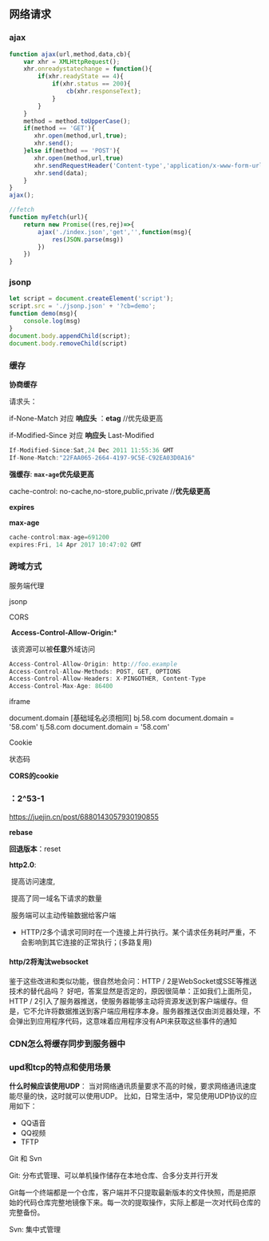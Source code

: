 ## 网络请求

### ajax

```js
function ajax(url,method,data,cb){
    var xhr = XMLHttpRequest();
    xhr.onreadystatechange = function(){
        if(xhr.readyState == 4){
            if(xhr.status == 200){
                cb(xhr.responseText);
            }
        }
    }
    method = method.toUpperCase();
    if(method == 'GET'){
       xhr.open(method,url,true);
       xhr.send();
    }else if(method == 'POST'){
       xhr.open(method,url,true)
       xhr.sendRequestHeader('Content-type','application/x-www-form-urlencoded');
       xhr.send(data);
    }
}
ajax();

//fetch
function myFetch(url){
    return new Promise((res,rej)=>{
        ajax('./index.json','get','',function(msg){
            res(JSON.parse(msg))
        })
    })
}
```



### jsonp

```js
let script = document.createElement('script');
script.src = './jsonp.json' + '?cb=demo';
function demo(msg){
    console.log(msg)
}
document.body.appendChild(script);
document.body.removeChild(script)
```

### 缓存

**协商缓存**

请求头： 						

if-None-Match   对应      **响应头** ：**etag** //优先级更高

if-Modified-Since 对应    **响应头**   Last-Modified

```js
If-Modified-Since:Sat,24 Dec 2011 11:55:36 GMT
If-None-Match:"22FAA065-2664-4197-9C5E-C92EA03D0A16" 
```



**强缓存**: **`max-age`优先级更高**

cache-control: no-cache,no-store,public,private //**优先级更高**

**expires**

**max-age**

```js
cache-control:max-age=691200
expires:Fri, 14 Apr 2017 10:47:02 GMT
```

### 跨域方式

服务端代理

jsonp

CORS

​	**Access-Control-Allow-Origin:***

​    该资源可以被**任意**外域访问

```js
Access-Control-Allow-Origin: http://foo.example
Access-Control-Allow-Methods: POST, GET, OPTIONS
Access-Control-Allow-Headers: X-PINGOTHER, Content-Type
Access-Control-Max-Age: 86400
```

iframe           

document.domain [基础域名必须相同]
            bj.58.com  document.domain = '58.com'
            tj.58.com  document.domain = '58.com'

Cookie

状态码



**CORS的cookie**



### ：2^53-1

https://juejin.cn/post/6880143057930190855

**rebase**

**回退版本**：reset

**http2.0**:  

​	 提高访问速度,

​	 提高了同一域名下请求的数量

​	 服务端可以主动传输数据给客户端

- HTTP/2多个请求可同时在一个连接上并行执行。某个请求任务耗时严重，不会影响到其它连接的正常执行；(多路复用)

#### http/2将淘汰websocket

鉴于这些改进和类似功能，很自然地会问：HTTP / 2是WebSocket或SSE等推送技术的替代品吗？ 好吧，答案显然是否定的，原因很简单：正如我们上面所见，HTTP / 2引入了服务器推送，使服务器能够主动将资源发送到客户端缓存。但是，它不允许将数据推送到客户端应用程序本身。服务器推送仅由浏览器处理，不会弹出到应用程序代码，这意味着应用程序没有API来获取这些事件的通知

### CDN怎么将缓存同步到服务器中



### upd和tcp的特点和使用场景

**什么时候应该使用UDP**：
当对网络通讯质量要求不高的时候，要求网络通讯速度能尽量的快，这时就可以使用UDP。
比如，日常生活中，常见使用UDP协议的应用如下：

- QQ语音
- QQ视频
- TFTP



Git 和 Svn

Git: 分布式管理、可以单机操作储存在本地仓库、合多分支并行开发

Git每一个终端都是一个仓库，客户端并不只提取最新版本的文件快照，而是把原始的代码仓库完整地镜像下来。每一次的提取操作，实际上都是一次对代码仓库的完整备份。

Svn: 集中式管理

 